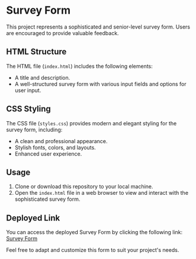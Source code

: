 # Survey Form

This project represents a sophisticated and senior-level survey form. Users are encouraged to provide valuable feedback.

## HTML Structure

The HTML file (`index.html`) includes the following elements:
- A title and description.
- A well-structured survey form with various input fields and options for user input.

## CSS Styling

The CSS file (`styles.css`) provides modern and elegant styling for the survey form, including:
- A clean and professional appearance.
- Stylish fonts, colors, and layouts.
- Enhanced user experience.

## Usage

1. Clone or download this repository to your local machine.
2. Open the `index.html` file in a web browser to view and interact with the sophisticated survey form.

## Deployed Link

You can access the deployed Survey Form by clicking the following link: [Survey Form](https://your-survey-form-url.com)

Feel free to adapt and customize this form to suit your project's needs.
